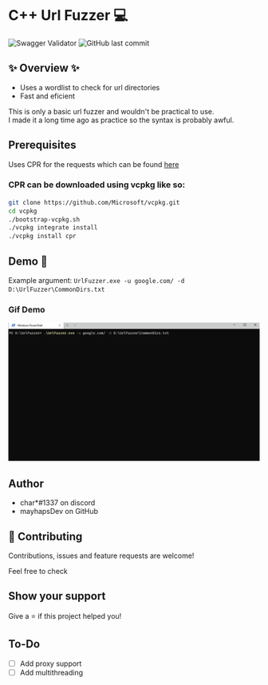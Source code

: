 # C++ Url Fuzzer 💻
![Swagger Validator](https://img.shields.io/swagger/valid/3.0?specUrl=https%3A%2F%2Fraw.githubusercontent.com%2FOAI%2FOpenAPI-Specification%2Fmaster%2Fexamples%2Fv2.0%2Fjson%2Fpetstore-expanded.json) ![GitHub last commit](https://img.shields.io/github/last-commit/mayhapsDev/urlfuzzer) 
## ✨ Overview ✨
- Uses a wordlist to check for url directories
- Fast and eficient  

This is only a basic url fuzzer and wouldn't be practical to use.  
I made it a long time ago as practice so the syntax is probably awful. 



## Prerequisites

Uses CPR for the requests which can be found [here](https://github.com/whoshuu/cpr)  
### CPR can be downloaded using vcpkg like so:
```bash
git clone https://github.com/Microsoft/vcpkg.git
cd vcpkg
./bootstrap-vcpkg.sh
./vcpkg integrate install
./vcpkg install cpr
```

## Demo 🎥

Example argument: ``UrlFuzzer.exe -u google.com/ -d D:\UrlFuzzer\CommonDirs.txt``
### Gif Demo
![Demonstration](demo/demo.gif)


## Author

- char*#1337 on discord
- mayhapsDev on GitHub

## 🤝 Contributing

Contributions, issues and feature requests are welcome!

Feel free to check 

## Show your support

Give a ⭐️ if this project helped you!


## To-Do

- [ ] Add proxy support
- [ ] Add multithreading

